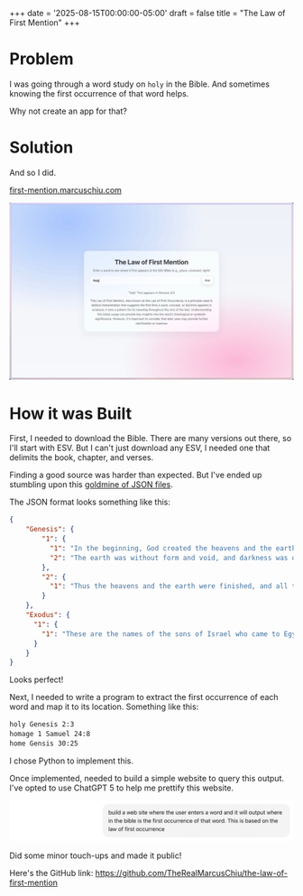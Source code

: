 +++
date = '2025-08-15T00:00:00-05:00'
draft = false
title = "The Law of First Mention"
+++

# Problem

I was going through a word study on `holy` in the Bible.
And sometimes knowing the first occurrence of that word helps.

Why not create an app for that?

# Solution

And so I did.

[first-mention.marcuschiu.com](https://first-mention.marcuschiu.com)

[![alt](assets/1.jpeg)](https://first-mention.marcuschiu.com)

# How it was Built

First, I needed to download the Bible. There are many versions out there, so I'll start with ESV.
But I can't just download any ESV, I needed one that delimits the book, chapter, and verses.

Finding a good source was harder than expected. But I've ended up stumbling upon this
[goldmine of JSON files](https://github.com/jadenzaleski/BibleTranslations).

The JSON format looks something like this:

```json
{
    "Genesis": {
        "1": {
          "1": "In the beginning, God created the heavens and the earth.",
          "2": "The earth was without form and void, and darkness was over the face of the deep. And the Spirit of God was hovering over the face of the waters.",
        },
        "2": {
          "1": "Thus the heavens and the earth were finished, and all the host of them.",
        }
    },
    "Exodus": {
      "1": {
        "1": "These are the names of the sons of Israel who came to Egypt with Jacob, each with his household:",
      }
    }
}
```

Looks perfect!

Next, I needed to write a program to extract the first occurrence of each word and map it to its location.
Something like this:

```txt
holy Genesis 2:3
homage 1 Samuel 24:8
home Gensis 30:25
```

I chose Python to implement this.

Once implemented, needed to build a simple website to query this output.
I've opted to use ChatGPT 5 to help me prettify this website.

![chatgpt-prompt](assets/2.jpeg)

Did some minor touch-ups and made it public!

Here's the GitHub link: https://github.com/TheRealMarcusChiu/the-law-of-first-mention
